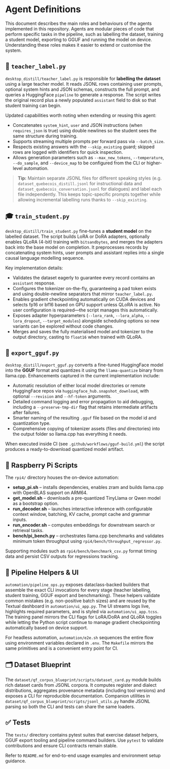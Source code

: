 # Agent Definitions

This document describes the main roles and behaviours of the agents
implemented in this repository.  Agents are modular pieces of code that
perform specific tasks in the pipeline, such as labelling the dataset,
training a student model, exporting to GGUF and running the model on
device.  Understanding these roles makes it easier to extend or
customise the system.

## 🧠 `teacher_label.py`

`desktop_distill/teacher_label.py` is responsible for **labelling the
dataset** using a large teacher model.  It reads JSONL rows containing
user prompts, optional system hints and JSON schemas, constructs the
full prompt, and queries a HuggingFace `pipeline` to generate a
response.  The script writes the original record plus a newly populated
`assistant` field to disk so that student training can begin.

Updated capabilities worth noting when extending or reusing this agent:

* Concatenates `system_hint`, `user` and JSON instructions (when
  `requires_json` is true) using double newlines so the student sees
  the same structure during training.
* Supports streaming multiple prompts per forward pass via
  `--batch_size`.
* Respects existing answers with the `--skip_existing` guard; skipped
  rows are logged with identifiers for quick inspection.
* Allows generation parameters such as `--max_new_tokens`,
  `--temperature`, `--do_sample`, and `--device_map` to be configured
  from the CLI or higher-level automation.

> **Tip:** Maintain separate JSONL files for different speaking styles
> (e.g. `dataset_quebecois_distill.jsonl` for instructional data and
> `dataset_quebecois_conversation.jsonl` for dialogues) and label each
> file independently.  This keeps topic-specific prompts together while
> allowing incremental labelling runs thanks to `--skip_existing`.

## 🎓 `train_student.py`

`desktop_distill/train_student.py` fine-tunes a **student model** on
the labelled dataset.  The script builds LoRA or DoRA adapters,
optionally enables QLoRA (4-bit) training with `bitsandbytes`, and
merges the adapters back into the base model on completion.  It
preprocesses records by concatenating system hints, user prompts and
assistant replies into a single causal language modelling sequence.

Key implementation details:

* Validates the dataset eagerly to guarantee every record contains an
  `assistant` response.
* Configures the tokenizer on-the-fly, guaranteeing a pad token exists
  and using double-newline separators that mirror `teacher_label.py`.
* Enables gradient checkpointing automatically on CUDA devices and
  selects fp16 or bf16 based on GPU support unless QLoRA is active.
  No user configuration is required—the script manages this
  automatically.
* Exposes adapter hyperparameters (`--lora_rank`, `--lora_alpha`,
  `--lora_dropout`, `--target_modules`) alongside scheduling options so
  new variants can be explored without code changes.
* Merges and saves the fully materialised model and tokenizer to the
  output directory, casting to `float16` when trained with QLoRA.

## 🧪 `export_gguf.py`

`desktop_distill/export_gguf.py` converts a fine-tuned HuggingFace
model into the **GGUF** format and quantizes it using the
`llama-quantize` binary from llama.cpp.  Enhancements captured in the
current implementation include:

* Automatic resolution of either local model directories or remote
  HuggingFace repos via `huggingface_hub.snapshot_download`, with
  optional `--revision` and `--hf-token` arguments.
* Detailed command logging and error propagation to aid debugging,
  including a `--preserve-tmp-dir` flag that retains intermediate
  artifacts after failures.
* Smarter naming of the resulting `.gguf` file based on the model id
  and quantization type.
* Comprehensive copying of tokenizer assets (files *and* directories)
  into the output folder so llama.cpp has everything it needs.

When executed inside CI (see `.github/workflows/gguf-build.yml`) the
script produces a ready-to-download quantized model artifact.

## 🧰 Raspberry Pi Scripts

The `rpi4/` directory houses the on-device automation:

* **setup_pi.sh** – installs dependencies, enables zram and builds
  llama.cpp with OpenBLAS support on ARM64.
* **get_model.sh** – downloads a pre-quantized TinyLlama or Qwen model
  as a bootstrap option.
* **run_decoder.sh** – launches interactive inference with configurable
  context window, batching, KV cache, prompt cache and grammar inputs.
* **run_encoder.sh** – computes embeddings for downstream search or
  retrieval tasks.
* **bench/pi_bench.py** – orchestrates llama.cpp benchmarks and
  validates minimum token throughput using
  `rpi4/bench/throughput_regressor.py`.

Supporting modules such as `rpi4/bench/benchmark_csv.py` format timing
data and persist CSV outputs for regressions tracking.

## 🧭 Pipeline Helpers & UI

`automation/pipeline_ops.py` exposes dataclass-backed builders that
assemble the exact CLI invocations for every stage (teacher labelling,
student training, GGUF export and benchmarking).  These helpers
validate common mistakes (e.g. non-positive batch sizes) and are reused
by the Textual dashboard in `automation/ui_app.py`.  The UI streams
logs live, highlights required parameters, and is styled via
`automation/ui_app.tcss`.  The training panel mirrors the CLI flags for
LoRA/DoRA and QLoRA toggles while letting the Python script continue to
manage gradient checkpointing automatically based on device support.

For headless automation, `automation/e2e.sh` sequences the entire flow
using environment variables declared in `.env`.  The `Makefile` mirrors
the same primitives and is a convenient entry point for CI.

## 🗂️ Dataset Blueprint

The `dataset/qf_corpus_blueprint/scripts/dataset_card.py` module builds
rich dataset cards from JSONL corpora.  It computes register and dialect
distributions, aggregates provenance metadata (including tool versions)
and exposes a CLI for reproducible documentation.  Companion utilities
in `dataset/qf_corpus_blueprint/scripts/jsonl_utils.py` handle JSONL
parsing so both the CLI and tests can share the same loaders.

## ✅ Tests

The `tests/` directory contains pytest suites that exercise dataset
helpers, GGUF export tooling and pipeline command builders.  Use
`pytest` to validate contributions and ensure CLI contracts remain
stable.

Refer to `README.md` for end-to-end usage examples and environment
setup guidance.